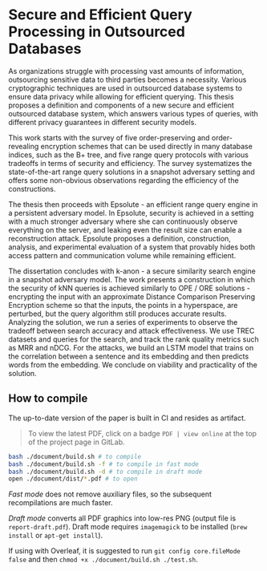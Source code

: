 # Secure and Efficient Query Processing in Outsourced Databases

As organizations struggle with processing vast amounts of information, outsourcing sensitive data to third parties becomes a necessity.
Various cryptographic techniques are used in outsourced database systems to ensure data privacy while allowing for efficient querying.
This thesis proposes a definition and components of a new secure and efficient outsourced database system, which answers various types of queries, with different privacy guarantees in different security models.

This work starts with the survey of five order-preserving and order-revealing encryption schemes that can be used directly in many database indices, such as the B+ tree, and five range query protocols with various tradeoffs in terms of security and efficiency.
The survey systematizes the state-of-the-art range query solutions in a snapshot adversary setting and offers some non-obvious observations regarding the efficiency of the constructions.

The thesis then proceeds with Epsolute - an efficient range query engine in a persistent adversary model.
In Epsolute, security is achieved in a setting with a much stronger adversary where she can continuously observe everything on the server, and leaking even the result size can enable a reconstruction attack.
Epsolute proposes a definition, construction, analysis, and experimental evaluation of a system that provably hides both access pattern and communication volume while remaining efficient.

The dissertation concludes with k-anon - a secure similarity search engine in a snapshot adversary model.
The work presents a construction in which the security of kNN queries is achieved similarly to OPE / ORE solutions - encrypting the input with an approximate Distance Comparison Preserving Encryption scheme so that the inputs, the points in a hyperspace, are perturbed, but the query algorithm still produces accurate results.
Analyzing the solution, we run a series of experiments to observe the tradeoff between search accuracy and attack effectiveness.
We use TREC datasets and queries for the search, and track the rank quality metrics such as MRR and nDCG.
For the attacks, we build an LSTM model that trains on the correlation between a sentence and its embedding and then predicts words from the embedding.
We conclude on viability and practicality of the solution.

## How to compile

The up-to-date version of the paper is built in CI and resides as artifact.

> To view the latest PDF, click on a badge `PDF | view online` at the top of the project page in GitLab.

```bash
bash ./document/build.sh # to compile
bash ./document/build.sh -f # to compile in fast mode
bash ./document/build.sh -d # to compile in draft mode
open ./document/dist/*.pdf # to open
```

*Fast mode* does not remove auxiliary files, so the subsequent recompilations are much faster.

*Draft mode* converts all PDF graphics into low-res PNG (output file is `report-draft.pdf`).
Draft mode requires `imagemagick` to be installed (`brew install` or `apt-get install`).

If using with Overleaf, it is suggested to run `git config core.fileMode false` and then `chmod +x ./document/build.sh ./test.sh`.
